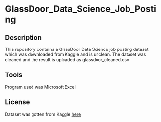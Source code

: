 # GlassDoor_Data_Science_Job_Posting

## Description
This repository contains a GlassDoor Data Science job posting dataset which was downloaded from Kaggle and is unclean. The dataset was cleaned and the result is uploaded as glassdoor_cleaned.csv

## Tools 
Program used was Microsoft Excel

## License 
Dataset was gotten from Kaggle [here](https://www.kaggle.com/datasets/rashikrahmanpritom/data-science-job-posting-on-glassdoor?select=Uncleaned_DS_jobs.csv)
